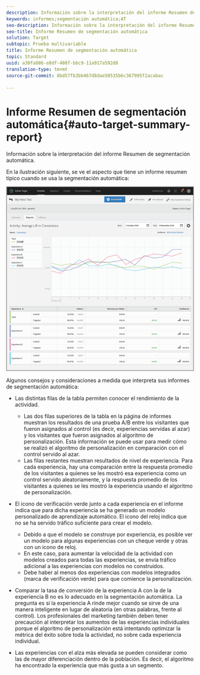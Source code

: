 ```yaml
---
description: Información sobre la interpretación del informe Resumen de segmentación automática.
keywords: informes;segmentación automática;AT
seo-description: Información sobre la interpretación del informe Resumen de segmentación automática.
seo-title: Informe Resumen de segmentación automática
solution: Target
subtopic: Prueba multivariable
title: Informe Resumen de segmentación automática
topic: Standard
uuid: a30fa886-e8df-408f-bbc9-11a917a592d8
translation-type: tm+mt
source-git-commit: 8bd57fb3bb467d8dae50535b6c367995f2acabac

---
```



# Informe Resumen de segmentación automática{#auto-target-summary-report}

Información sobre la interpretación del informe Resumen de segmentación automática.

En la ilustración siguiente, se ve el aspecto que tiene un informe resumen típico cuando se usa la segmentación automática:

![](assets/autotarget.png)

Algunos consejos y consideraciones a medida que interpreta sus informes de segmentación automática:

* Las distintas filas de la tabla permiten conocer el rendimiento de la actividad.

   * Las dos filas superiores de la tabla en la página de informes muestran los resultados de una prueba A/B entre los visitantes que fueron asignados al control (es decir, experiencias servidas al azar) y los visitantes que fueron asignados al algoritmo de personalización. Esta información se puede usar para medir cómo se realizó el algoritmo de personalización en comparación con el control servido al azar.
   * Las filas restantes muestran resultados de nivel de experiencia. Para cada experiencia, hay una comparación entre la respuesta promedio de los visitantes a quienes se les mostró esa experiencia como un control servido aleatoriamente, y la respuesta promedio de los visitantes a quienes se les mostró la experiencia usando el algoritmo de personalización.

* El icono de verificación verde junto a cada experiencia en el informe indica que para dicha experiencia se ha generado un modelo personalizado de aprendizaje automático. El icono del reloj indica que no se ha servido tráfico suficiente para crear el modelo.

   * Debido a que el modelo se construye por experiencia, es posible ver un modelo para algunas experiencias con un cheque verde y otras con un icono de reloj.
   * En este caso, para aumentar la velocidad de la actividad con modelos creados para todas las experiencias, se envía tráfico adicional a las experiencias con modelos no construidos.
   * Debe haber al menos dos experiencias con modelos integrados (marca de verificación verde) para que comience la personalización.

* Comparar la tasa de conversión de la experiencia A con la de la experiencia B no es lo adecuado en la segmentación automática. La pregunta es si la experiencia A rinde mejor cuando se sirve de una manera inteligente en lugar de aleatoria (en otras palabras, frente al control). Los profesionales del marketing también deben tener precaución al interpretar los aumentos de las experiencias individuales porque el algoritmo de personalización está intentando optimizar la métrica del éxito sobre toda la actividad, no sobre cada experiencia individual.
* Las experiencias con el alza más elevada se pueden considerar como las de mayor diferenciación dentro de la población. Es decir, el algoritmo ha encontrado la experiencia que más gusta a un segmento.

